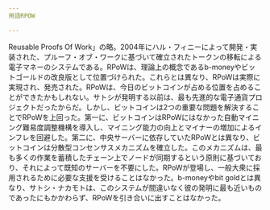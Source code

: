 ```yaml
---
用語RPOW

---
```

Reusable Proofs Of Work」の略。2004年にハル・フィニーによって開発・実装された、プルーフ・オブ・ワークに基づいて確立されたトークンの移転による電子マネーのシステムである。RPoWは、理論上の概念であるb-moneyやビットゴールドの改良版として位置づけられた。これらとは異なり、RPoWは実際に実現され、発売された。RPoWは、今日のビットコインが占める位置を占めることができたかもしれない。サトシが発明する以前は、最も先進的な電子通貨プロジェクトだったからだ。しかし、ビットコインは2つの重要な問題を解決することでRPoWを上回った。第一に、ビットコインはRPoWにはなかった自動マイニング難易度調整機構を導入し、マイニング能力の向上とマイナーの増加によるインフレを回避した。第二に、中央サーバーに依存していたRPoWとは異なり、ビットコインは分散型コンセンサスメカニズムを確立した。このメカニズムは、最も多くの作業を蓄積したチェーン上でノードが同期するという原則に基づいており、それによって既知のサーバーを不要にした。RPoWが登場し、一般大衆に採用されるために必要な支援を受けることはなかった。b-moneyやbit goldとは異なり、サトシ・ナカモトは、このシステムが間違いなく彼の発明に最も近いものであったにもかかわらず、RPoWを引き合いに出すことはなかった。